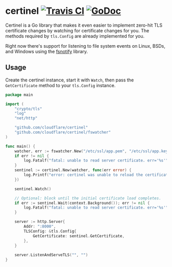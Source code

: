 # certinel [![Travis CI][travis-badge]][travis] [![GoDoc][godoc-badge]][godoc]

[travis-badge]: https://img.shields.io/travis/cloudflare/master/master.svg?style=flat-square
[travis]: https://travis-ci.org/cloudflare/certinel
[godoc-badge]: https://img.shields.io/badge/godoc-reference-blue.svg?style=flat-square
[godoc]: https://godoc.org/github.com/cloudflare/certinel

Certinel is a Go library that makes it even easier to implement zero-hit
TLS certificate changes by watching for certificate changes for you. The
methods required by `tls.Config` are already implemented for you.

Right now there's support for listening to file system events on Linux,
BSDs, and Windows using the [fsnotify][fsnotify] library.

[fsnotify]: https://github.com/fsnotify/fsnotify

## Usage

Create the certinel instance, start it with `Watch`, then pass the
`GetCertificate` method to your `tls.Config` instance.

```go
package main

import (
	"crypto/tls"
	"log"
	"net/http"

	"github.com/cloudflare/certinel"
	"github.com/cloudflare/certinel/fswatcher"
)

func main() {
	watcher, err := fswatcher.New("/etc/ssl/app.pem", "/etc/ssl/app.key")
	if err != nil {
		log.Fatalf("fatal: unable to read server certificate. err='%s'", err)
	}
	sentinel := certinel.New(watcher, func(err error) {
		log.Printf("error: certinel was unable to reload the certificate. err='%s'", err)
	})

	sentinel.Watch()

	// Optional: block until the initial certificate load completes.
	if err := sentinel.Wait(context.Background()); err != nil {
		log.Fatalf("fatal: unable to read server certificate. err='%s'", err)
	}

	server := http.Server{
		Addr: ":8000",
		TLSConfig: &tls.Config{
			GetCertificate: sentinel.GetCertificate,
		},
	}
	
	server.ListenAndServeTLS("", "")
}
```
